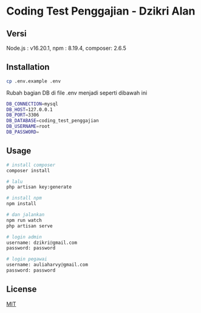 # Coding Test Penggajian - Dzikri Alan

## Versi
Node.js : v16.20.1, npm : 8.19.4, composer: 2.6.5

## Installation
```bash
cp .env.example .env
```

Rubah bagian DB di file .env menjadi seperti dibawah ini
```bash
DB_CONNECTION=mysql
DB_HOST=127.0.0.1
DB_PORT=3306
DB_DATABASE=coding_test_penggajian
DB_USERNAME=root
DB_PASSWORD=
```

## Usage

```python
# install composer
composer install

# lalu
php artisan key:generate

# install npm
npm install

# dan jalankan
npm run watch
php artisan serve

# login admin
username: dzikri@gmail.com
password: password

# login pegawai
username: auliaharvy@gmail.com
password: password
```


## License

[MIT](https://choosealicense.com/licenses/mit/)
